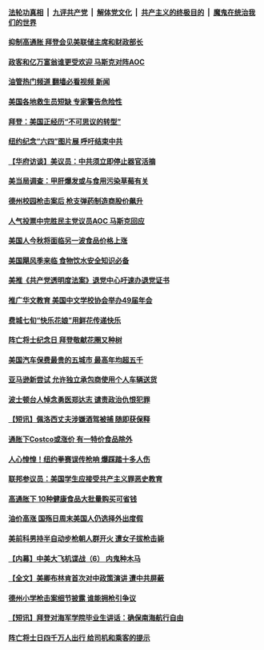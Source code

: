 ####  [法轮功真相](../../../../basic/blob/master/README.md?t=06011501) &nbsp;|&nbsp; [九评共产党](../../../../9ping.md/blob/master/README.md?t=06011501) &nbsp;|&nbsp; [解体党文化](../../../../jtdwh.md/blob/master/README.md?t=06011501)  &nbsp;|&nbsp; [共产主义的终极目的](../../../../gczydzjmd.md/blob/master/README.md?t=06011501) &nbsp;|&nbsp; [魔鬼在统治我们的世界](../../../../mgztzwmdsj.md/blob/master/README.md?t=06011501) 

#### [抑制高通胀 拜登会见美联储主席和财政部长](../pages/prog203/a103443694.md?t=06011501) 

#### [政客和亿万富翁谁更受欢迎 马斯克对阵AOC](../pages/prog203/a103443519.md?t=06011501) 

#### [油管热门频道 翻墙必看视频 新闻](http://45.76.130.85:81/youtube.html?06011501)

#### [美国各地救生员短缺  专家警告危险性](../pages/prog203/a103443443.md?t=06011501) 

#### [拜登：美国正经历“不可思议的转型”](../pages/prog203/a103443416.md?t=06011501) 

#### [纽约纪念“六四”图片展 呼吁结束中共](../pages/prog203/a103443402.md?t=06011501) 

#### [【华府访谈】美议员：中共须立即停止器官活摘](../pages/prog203/a103443352.md?t=06011501) 

#### [美当局调查：甲肝爆发或与食用污染草莓有关](../pages/prog203/a103443315.md?t=06011501) 

#### [德州校园枪击案后 枪支弹药制造商股价飙升](../pages/prog203/a103443279.md?t=06011501) 

#### [人气投票中完胜民主党议员AOC 马斯克回应](../pages/prog203/a103443285.md?t=06011501) 

#### [美国人今秋将面临另一波食品价格上涨](../pages/prog203/a103443273.md?t=06011501) 

#### [美国飓风季来临 食物饮水安全知识必备](../pages/prog203/a103443028.md?t=06011501) 

#### [美推《共产党透明度法案》退党中心吁速办退党证书](../pages/prog203/a103442751.md?t=06011501) 

#### [推广华文教育 美国中文学校协会举办49届年会](../pages/prog203/a103442644.md?t=06011501) 

#### [费城七旬“快乐花娘”用鲜花传递快乐](../pages/prog203/a103442639.md?t=06011501) 

#### [阵亡将士纪念日 拜登敬献花圈又种树](../pages/prog203/a103442542.md?t=06011501) 

#### [美国汽车保费最贵的五城市 最高年均超五千](../pages/prog203/a103442482.md?t=06011501) 

#### [亚马逊新尝试 允许独立承包商使用个人车辆送货](../pages/prog203/a103442478.md?t=06011501) 

#### [波士顿台人悼念勇医郑达志 谴责政治仇恨犯罪](../pages/prog203/a103442356.md?t=06011501) 

#### [【短讯】佩洛西丈夫涉嫌酒驾被捕 随即获保释](../pages/prog203/a103442360.md?t=06011501) 

#### [通胀下Costco或涨价 有一特价食品除外](../pages/prog203/a103442174.md?t=06011501) 

#### [人心惶惶！纽约拳赛误传枪响 爆踩踏十多人伤](../pages/prog203/a103441813.md?t=06011501) 

#### [联邦参议员：美国学生应接受共产主义罪恶史教育](../pages/prog203/a103441706.md?t=06011501) 

#### [高通胀下 10种健康食品大批量购买可省钱](../pages/prog203/a103441663.md?t=06011501) 

#### [油价高涨  国殇日周末美国人仍选择外出度假](../pages/prog203/a103441572.md?t=06011501) 

#### [美前科男持半自动步枪朝人群开火 遭女子拔枪击毙](../pages/prog203/a103441372.md?t=06011501) 

#### [【内幕】中美大飞机谍战（6） 内鬼种木马](../pages/prog203/a103441315.md?t=06011501) 

#### [【全文】美卿布林肯首次对中政策演讲 遭中共屏蔽](../pages/prog203/a103441379.md?t=06011501) 

#### [德州小学枪击案细节披露 谁能拥枪引争议](../pages/prog203/a103441190.md?t=06011501) 

#### [【短讯】拜登对海军学院毕业生讲话：确保南海航行自由](../pages/prog203/a103441167.md?t=06011501) 

#### [阵亡将士日四千万人出行 给司机和乘客的提示](../pages/prog203/a103441058.md?t=06011501) 

<img src='http://gfw-breaker.win/goodnews/indexes/prog203.md' width='0px' height='0px'/>
